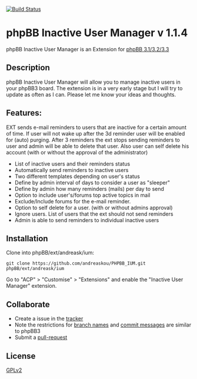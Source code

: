 [![Build Status](https://travis-ci.org/andreaskou/PHPBB_IUM.svg?branch=master)](https://travis-ci.org/andreaskou/PHPBB_IUM)
# phpBB Inactive User Manager v 1.1.4

phpBB Inactive User Manager is an Extension for [phpBB 3.1/3.2/3.3](https://www.phpbb.com/)

## Description

phpBB Inactive User Manager will allow you to manage inactive users in your phpBB3 board.
The extension is in a very early stage but I will try to update as often as I can.
Please let me know your ideas and thoughts.

## Features:

EXT sends e-mail reminders to users that are inactive for a certain amount of time. If user will not wake up after the 3d reminder user will be enabled for (auto) purging. After 3 reminders the ext stops sending reminders to user and admin will be able to delete that user.
Also user can self delete his account (with or without the approval of the administrator)

* List of inactive users and their reminders status
* Automatically send reminders to inactive users
* Two different templates depending on user's status
* Define by admin interval of days to consider a user as "sleeper"
* Define by admin how many reminders (mails) per day to send
* Option to include user's/forums top active topics in mail
* Exclude/Include forums for the e-mail reminder.
* Option to self delete for a user. (with or without admins approval)
* Ignore users. List of users that the ext should not send reminders
* Admin is able to send reminders to individual inactive users

## Installation

Clone into phpBB/ext/andreask/ium:

    git clone https://github.com/andreaskou/PHPBB_IUM.git phpBB/ext/andreask/ium

Go to "ACP" > "Customise" > "Extensions" and enable the "Inactive User Manager" extension.

## Collaborate

* Create a issue in the [tracker](https://github.com/andreaskou/PHPBB_IUM/issues)
* Note the restrictions for [branch names](https://wiki.phpbb.com/Git#Branch_Names) and [commit messages](https://wiki.phpbb.com/Git#Commit_Messages) are similar to phpBB3
* Submit a [pull-request](https://github.com/andreaskou/PHPBB_IUM/pulls)

## License

[GPLv2](license.txt)
